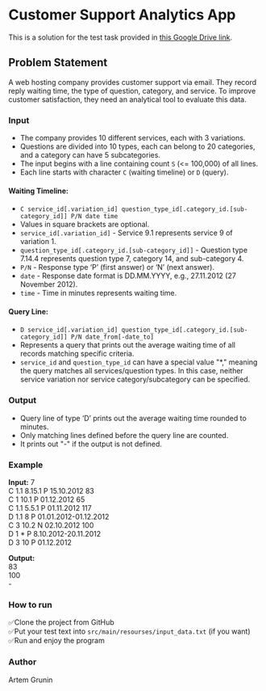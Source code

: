 # Customer Support Analytics App

This is a solution for the test task provided in [this Google Drive link](https://drive.google.com/file/d/1EmHPTL99sJ_Drv1c07hb1QE9xTvjDlFt/view?usp=sharing).

## Problem Statement

A web hosting company provides customer support via email. They record reply waiting time, the type of question, category, and service. To improve customer satisfaction, they need an analytical tool to evaluate this data.

### Input

- The company provides 10 different services, each with 3 variations.
- Questions are divided into 10 types, each can belong to 20 categories, and a category can have 5 subcategories.
- The input begins with a line containing count `S` (<= 100,000) of all lines.
- Each line starts with character `C` (waiting timeline) or `D` (query).

#### Waiting Timeline:
- `C service_id[.variation_id] question_type_id[.category_id.[sub-category_id]] P/N date time`
- Values in square brackets are optional.
- `service_id[.variation_id]` - Service 9.1 represents service 9 of variation 1.
- `question_type_id[.category_id.[sub-category_id]]` - Question type 7.14.4 represents question type 7, category 14, and sub-category 4.
- `P/N` - Response type ‘P’ (first answer) or ‘N’ (next answer).
- `date` - Response date format is DD.MM.YYYY, e.g., 27.11.2012 (27 November 2012).
- `time` - Time in minutes represents waiting time.

#### Query Line:
- `D service_id[.variation_id] question_type_id[.category_id.[sub-category_id]] P/N date_from[-date_to]`
- Represents a query that prints out the average waiting time of all records matching specific criteria.
- `service_id` and `question_type_id` can have a special value "*," meaning the query matches all services/question types. In this case, neither service variation nor service category/subcategory can be specified.

### Output

- Query line of type ‘D’ prints out the average waiting time rounded to minutes.
- Only matching lines defined before the query line are counted.
- It prints out "-" if the output is not defined.

### Example

**Input:**
7<br>
C 1.1 8.15.1 P 15.10.2012 83<br>
C 1 10.1 P 01.12.2012 65<br>
C 1.1 5.5.1 P 01.11.2012 117<br>
D 1.1 8 P 01.01.2012-01.12.2012<br>
C 3 10.2 N 02.10.2012 100<br>
D 1 * P 8.10.2012-20.11.2012<br>
D 3 10 P 01.12.2012<br>

**Output:**
<br>83<br>
100<br>
-<br>

### How to run

✅Clone the project from GitHub<br>
✅Put your test text into `src/main/resourses/input_data.txt` (if you want)<br>
✅Run and enjoy the program

### Author

Artem Grunin
